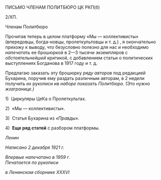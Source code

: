 ПИСЬМО ЧЛЕНАМ ПОЛИТБЮРО ЦК РКП(б)

2/ХП.

Членам Политбюро

Прочитав теперь в целом платформу «Мы — коллективисты» (впередовцы, богда-новцы, пролеткультовцы и т. д.) , я окончательно прихожу к выводу, что безусловно полезно для нас и необходимо _напечатать_ ее брошюркой в 2—3 тысячи экземпляров с _обстоятельнейшей_ критикой, с добавлением статьи о политических выступлени­ях Богданова в 1917 году и т. д.

Предлагаю заказать эту брошюрку _ряду авторов_ под редакцией Бухарина, по­ручив ему раздать различным авторам, в 2 недели получить их рукописи ив _наборе показать Политбюро._ (Это нужно _жзагранице.)_

1)  Циркуляры ЦеКа о Пролеткультах.

2)  «Мы — коллективисты».

3)  Статья Бухарина из _«Правды»._

4)  **Еще ряд статей** с разбором платформы.

_Ленин_

_Написано 2 декабря 1921 г._

_Впервые напечатано в 1959 г.                                                             Печатается по рукописи_

_в Ленинском сборнике_ _XXXVI_